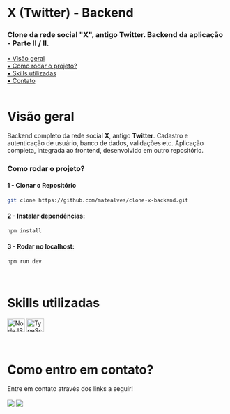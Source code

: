 # X (Twitter) - Backend

### Clone da rede social "X", antigo Twitter. Backend da aplicação - Parte II / II. 

[• Visão geral](#review)<br>
[• Como rodar o projeto?](#start)<br>
[• Skills utilizadas](#leng)<br>
[• Contato](#contato)<br>
<br>

<p id="review"></p>

# Visão geral

Backend completo da rede social **X**, antigo **Twitter**. Cadastro e autenticação de usuário, banco de dados, validações etc. Aplicação completa, integrada ao frontend, desenvolvido em outro repositório.
<br>

<p id="start"></p>

### Como rodar o projeto?

#### 1 - Clonar o Repositório

```sh
git clone https://github.com/matealves/clone-x-backend.git
```

#### 2 - Instalar dependências:
```sh
npm install
```

#### 3 - Rodar no localhost:
```sh
npm run dev
```
<br>

<p id="leng"></p>

# Skills utilizadas

<p>
  <img align="center" title="NodeJS" height="30" width="40" src="https://cdn.jsdelivr.net/gh/devicons/devicon/icons/nodejs/nodejs-original.svg">
  <img align="center" title="TypeScript" height="30" width="40" src="https://cdn.jsdelivr.net/gh/devicons/devicon/icons/typescript/typescript-original.svg">
  <!-- <img align="center" title="Express" height="30" width="40" src="https://cdn.jsdelivr.net/gh/devicons/devicon@latest/icons/express/express-original.svg"> -->
</p>

<br>

<p id="contato"></p>

# Como entro em contato?

Entre em contato através dos links a seguir!
<br>
<br>
<a href="https://www.linkedin.com/in/mateusalvesds/" target="_blank"><img src="https://img.shields.io/badge/-LinkedIn-%230077B5?style=for-the-badge&logo=linkedin&logoColor=white" target="_blank"></a>
<a href = "mailto:contatomateusalves@hotmail.com"><img src="https://img.shields.io/badge/Microsoft_Outlook-0078D4?style=for-the-badge&logo=microsoft-outlook&logoColor=white" target="_blank"></a>
</p>
<br>
<br>
<br>
